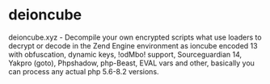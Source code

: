 # deioncube
deioncube.xyz - Decompile your own encrypted scripts what use loaders to decrypt or decode in the Zend Engine environment as ioncube encoded 13 with obfuscation, dynamic keys, !odMbo! support, Sourceguardian 14, Yakpro (goto), Phpshadow, php-Beast, EVAL vars and other, basically you can process any actual php 5.6-8.2 versions. 
